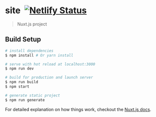 # site &nbsp;[![Netlify Status](https://api.netlify.com/api/v1/badges/477bc23e-a1a4-4639-9c64-5cdbf75dbece/deploy-status)](https://app.netlify.com/sites/gifted-dubinsky-d0424e/deploys)

> Nuxt.js project

## Build Setup

``` bash
# install dependencies
$ npm install # Or yarn install

# serve with hot reload at localhost:3000
$ npm run dev

# build for production and launch server
$ npm run build
$ npm start

# generate static project
$ npm run generate
```

For detailed explanation on how things work, checkout the [Nuxt.js docs](https://github.com/nuxt/nuxt.js).

